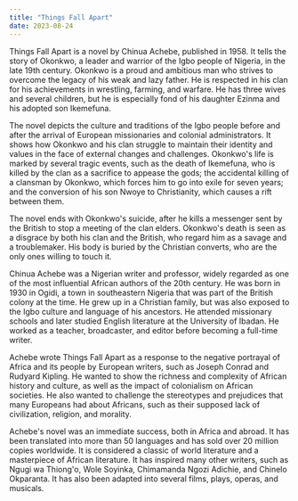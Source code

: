 ```yaml
---
title: "Things Fall Apart"
date: 2023-08-24
---
```


Things Fall Apart is a novel by Chinua Achebe, published in 1958. It tells the story of Okonkwo, a leader and warrior of the Igbo people of Nigeria, in the late 19th century. Okonkwo is a proud and ambitious man who strives to overcome the legacy of his weak and lazy father. He is respected in his clan for his achievements in wrestling, farming, and warfare. He has three wives and several children, but he is especially fond of his daughter Ezinma and his adopted son Ikemefuna.

The novel depicts the culture and traditions of the Igbo people before and after the arrival of European missionaries and colonial administrators. It shows how Okonkwo and his clan struggle to maintain their identity and values in the face of external changes and challenges. Okonkwo's life is marked by several tragic events, such as the death of Ikemefuna, who is killed by the clan as a sacrifice to appease the gods; the accidental killing of a clansman by Okonkwo, which forces him to go into exile for seven years; and the conversion of his son Nwoye to Christianity, which causes a rift between them.

The novel ends with Okonkwo's suicide, after he kills a messenger sent by the British to stop a meeting of the clan elders. Okonkwo's death is seen as a disgrace by both his clan and the British, who regard him as a savage and a troublemaker. His body is buried by the Christian converts, who are the only ones willing to touch it.

Chinua Achebe was a Nigerian writer and professor, widely regarded as one of the most influential African authors of the 20th century. He was born in 1930 in Ogidi, a town in southeastern Nigeria that was part of the British colony at the time. He grew up in a Christian family, but was also exposed to the Igbo culture and language of his ancestors. He attended missionary schools and later studied English literature at the University of Ibadan. He worked as a teacher, broadcaster, and editor before becoming a full-time writer.

Achebe wrote Things Fall Apart as a response to the negative portrayal of Africa and its people by European writers, such as Joseph Conrad and Rudyard Kipling. He wanted to show the richness and complexity of African history and culture, as well as the impact of colonialism on African societies. He also wanted to challenge the stereotypes and prejudices that many Europeans had about Africans, such as their supposed lack of civilization, religion, and morality.

Achebe's novel was an immediate success, both in Africa and abroad. It has been translated into more than 50 languages and has sold over 20 million copies worldwide. It is considered a classic of world literature and a masterpiece of African literature. It has inspired many other writers, such as Ngugi wa Thiong'o, Wole Soyinka, Chimamanda Ngozi Adichie, and Chinelo Okparanta. It has also been adapted into several films, plays, operas, and musicals.
